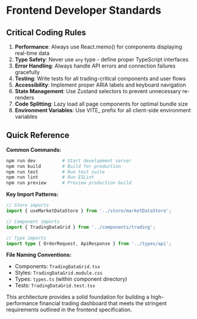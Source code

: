# Frontend Developer Standards

## Critical Coding Rules

1. **Performance**: Always use React.memo() for components displaying real-time data
2. **Type Safety**: Never use `any` type - define proper TypeScript interfaces
3. **Error Handling**: Always handle API errors and connection failures gracefully
4. **Testing**: Write tests for all trading-critical components and user flows
5. **Accessibility**: Implement proper ARIA labels and keyboard navigation
6. **State Management**: Use Zustand selectors to prevent unnecessary re-renders
7. **Code Splitting**: Lazy load all page components for optimal bundle size
8. **Environment Variables**: Use VITE_ prefix for all client-side environment variables

## Quick Reference

**Common Commands:**
```bash
npm run dev          # Start development server
npm run build        # Build for production
npm run test         # Run test suite
npm run lint         # Run ESLint
npm run preview      # Preview production build
```

**Key Import Patterns:**
```typescript
// Store imports
import { useMarketDataStore } from '../store/marketDataStore';

// Component imports
import { TradingDataGrid } from '../components/trading';

// Type imports
import type { OrderRequest, ApiResponse } from '../types/api';
```

**File Naming Conventions:**
- Components: `TradingDataGrid.tsx`
- Styles: `TradingDataGrid.module.css`
- Types: `types.ts` (within component directory)
- Tests: `TradingDataGrid.test.tsx`

This architecture provides a solid foundation for building a high-performance financial trading dashboard that meets the stringent requirements outlined in the frontend specification.